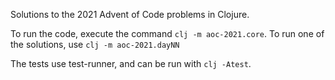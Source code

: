 Solutions to the 2021 Advent of Code problems in Clojure.


To run the code, execute the command `clj -m aoc-2021.core`. 
To run one of the solutions, use `clj -m aoc-2021.dayNN`

The tests use test-runner, and can be run with `clj -Atest`.
